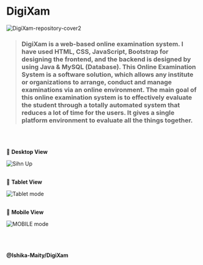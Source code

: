 # **DigiXam**
![DigiXam-repository-cover2](https://user-images.githubusercontent.com/93379681/208264704-ec2720f9-010b-4b73-9a92-dcf48038b289.png)

  
<!--  <div style="text-align: justify"> -->
> ### **DigiXam** is a web-based online examination system. I have used **HTML, CSS, JavaScript, Bootstrap** for designing the frontend, and the backend is         designed by using **Java & MySQL** (Database). This Online Examination System is a software solution, which allows any institute or organizations to arrange, conduct and manage examinations via an online environment. The main goal of this online examination system is to effectively evaluate the student through a totally automated system that reduces a lot of time for the users. It gives a single platform environment to evaluate all the things together.
<!-- </div> -->
<br /><br />

🔴 **Desktop View**

![Sihn Up](https://user-images.githubusercontent.com/93379681/208265141-63d10611-2334-40e8-8436-b90118ddaea3.png)<br /><br />



🔴 **Tablet View**

![Tablet mode](https://user-images.githubusercontent.com/93379681/208265149-3f4e94b6-a177-4bd8-84da-f9f9cb850d03.jpg)<br /><br />



🔴 **Mobile View**

![MOBILE mode](https://user-images.githubusercontent.com/93379681/208265154-0c70b28c-1bc1-450c-8205-5e10e7054a8f.png)<br /><br /><br /><br />





**@Ishika-Maity/DigiXam**
